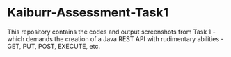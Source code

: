 # Kaiburr-Assessment-Task1

This repository contains the codes and output screenshots from Task 1 - which demands the creation of a Java REST API with rudimentary abilities - GET, PUT, POST, EXECUTE, etc. 


